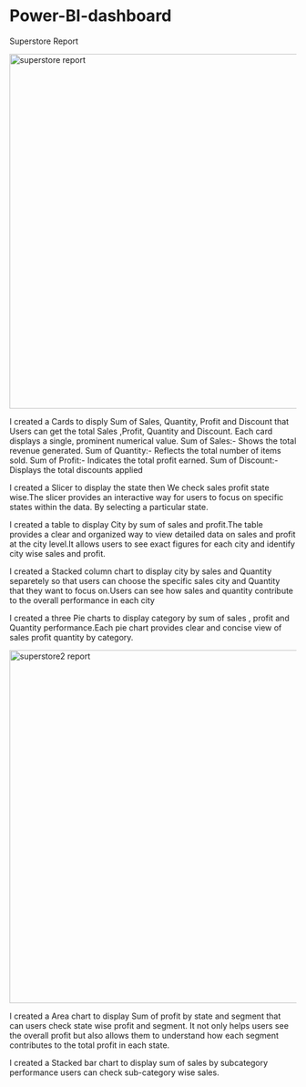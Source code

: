 # Power-BI-dashboard
Superstore Report

<img width="623" alt="superstore report" src="https://github.com/user-attachments/assets/276deba4-84fe-4c22-af01-128b5b0388b7">

I created a Cards to disply Sum of Sales, Quantity, Profit and Discount that Users can get the total Sales ,Profit, Quantity and Discount.
Each card displays a single, prominent numerical value.
Sum of Sales:- Shows the total revenue generated.
Sum of Quantity:- Reflects the total number of items sold.
Sum of Profit:- Indicates the total profit earned.
Sum of Discount:-Displays the total discounts applied

I created a Slicer to display the state then We check sales profit state wise.The slicer provides an interactive way for users to focus on specific states within the data. By selecting a particular state.

I created a table to display City by sum of sales and profit.The table provides a clear and organized way to view detailed data on sales and profit at the city level.It allows users to see exact figures for each city and identify city wise sales and profit. 

I created a Stacked column chart to display city by sales and Quantity separetely so that users can choose the specific sales city and Quantity that they want to focus on.Users can see how sales and quantity contribute to the overall performance in each city

I created a three Pie charts to display category by sum of sales , profit and Quantity performance.Each pie chart provides clear and concise view of sales profit quantity by category.

<img width="620" alt="superstore2 report" src="https://github.com/user-attachments/assets/051b70ad-a7d5-41f6-bf16-0d61a314b1fc">

I created a Area chart to display Sum of profit by state and segment that can users check state wise profit and segment. It not only helps users see the overall profit but also allows them to understand how each segment contributes to the total profit in each state.

I created a Stacked bar chart to display sum of sales by subcategory performance users can check sub-category wise sales.



